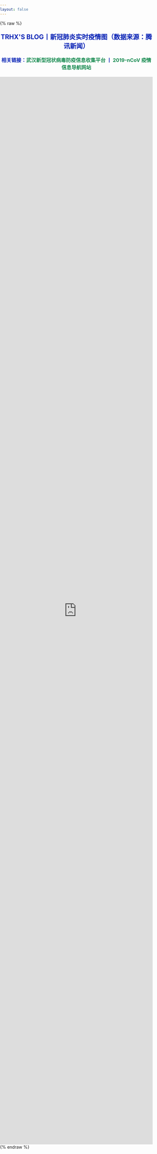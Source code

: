 ```yaml
---
layout: false
---
```

{% raw %}
<!DOCTYPE html>
<html lang="zh">

<head>
    <meta charset="UTF-8">
    <meta name="viewport" content="width=device-width, initial-scale=1.0">
    <meta http-equiv="X-UA-Compatible" content="ie=edge">
    <meta name="keywords" content="实时更新：全国新型肺炎疫情最新动态" />
    <meta name="description" content="腾讯新闻第一时间同步全国新型肺炎疫情动态，欢迎关注、转发。" />
    <title>全国新型冠状病毒实时分布图</title>
    <link rel="shortcut icon" type="image/x-icon" href="/ncov-favicon.ico" />
    <link rel="icon" type="image/x-icon" href="/ncov-favicon.ico">
</head>

<style>
    body {
        height: 88vh;
        margin: 0;
        padding: 0;
        overflow: hidden;
    }
    h2 {
        text-align:center;
        margin: 20px 0 0 0;
        color: #0822B5;
    }
    h3 {
        text-align:center;
        margin: 20px 0 0 0;
        color: #0822B5;
    }
    a {
        color: #178b50;
        text-decoration: none;
    }
    a:hover {
        color: #d81d1b;
        text-decoration: none;
    }
    iframe {
        overflow:hidden;
        margin: 20px 0 0 0;
        border: none;
    }
</style>

<body>
    <h2>TRHX'S BLOG丨新冠肺炎实时疫情图（数据来源：腾讯新闻）</h2>
    <h3>相关链接：<a href="https://wuhan2020.kaiyuanshe.cn/" target="_blank">武汉新型冠状病毒防疫信息收集平台</a> 丨 <a href="http://nav.werty.cn/" target="_blank">2019-nCoV 疫情信息导航网站</a></h3>
    <iframe src="https://news.qq.com/zt2020/page/feiyan.htm" frameborder="0" width="100%" height="100%" allowtransparency="yes"></iframe>
</body>

</html>
{% endraw %}